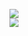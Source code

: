 [![](https://img.shields.io/badge/Made%20With-Github%20Spray-lightgrey.svg?style=for-the-badge&logo=github)](https://github.com/Annihil/github-spray#16865)  
[![](https://i.imgur.com/2DrTn0Z.gif)](https://github.com/Annihil/github-spray)